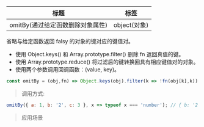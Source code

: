 |  标题   | 标签  |
|  ----  | ----  |
| omitBy(通过给定函数删除对象属性) | object(对象) |

省略与给定函数返回 falsy 的对象的键对应的键值对。

* 使用 Object.keys() 和 Array.prototype.filter() 删除 fn 返回真值的键。
* 使用 Array.prototype.reduce() 将过滤后的键转换回具有相应键值对的对象。
* 使用两个参数调用回调函数：(value, key)。

```js
const omitBy = (obj,fn) => Object.keys(obj).filter(k => !fn(obj[k],k)).reduce((acc,key) => (acc[key] = obj[key],acc),{});
```

> 调用方式:

```js
omitBy({ a: 1, b: '2', c: 3 }, x => typeof x === 'number'); // { b: '2' }
```

> 应用场景